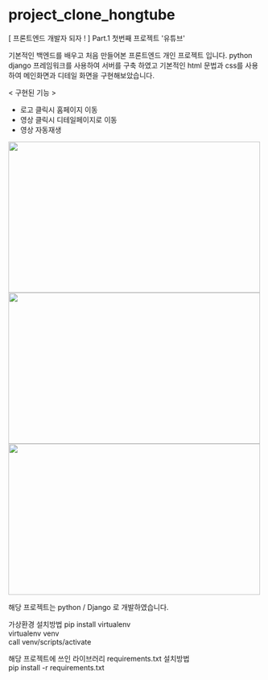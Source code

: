 # project_clone_hongtube
[ 프론트엔드 개발자 되자 ! ] Part.1 첫번째 프로젝트 '유튜브'

기본적인 백엔드를 배우고 처음 만들어본 프론트엔드 개인 프로젝트 입니다.
python django 프레임워크를 사용하여 서버를 구축 하였고
기본적인 html 문법과 css를 사용하여 메인화면과 디테일 화면을 구현해보았습니다.


< 구현된 기능 >
- 로고 클릭시 홈페이지 이동
- 영상 클릭시 디테일페이지로 이동
- 영상 자동재생

<img src="https://user-images.githubusercontent.com/76981768/106940721-3d231800-6765-11eb-8667-36c28f1ae58b.png" width="500" height="300">
<img src="https://user-images.githubusercontent.com/76981768/106940727-3dbbae80-6765-11eb-80da-56585ed6ade3.png" width="500" height="300">
<img src="https://user-images.githubusercontent.com/76981768/106940728-3eecdb80-6765-11eb-8e82-4f8ce57b4d0d.png" width="500" height="300">


해당 프로젝트는 python / Django 로 개발하였습니다.  

가상환경 설치방법 pip install virtualenv  
virtualenv venv  
call venv/scripts/activate  

해당 프로젝트에 쓰인 라이브러리 requirements.txt 설치방법  
pip install -r requirements.txt  
